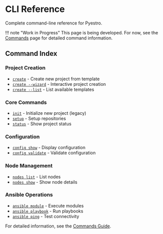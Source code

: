 # CLI Reference

Complete command-line reference for Pyestro.

!!! note "Work in Progress"
    This page is being developed. For now, see the [Commands](../user-guide/commands.md) page for detailed command information.

## Command Index

### Project Creation
- [`create`](../user-guide/commands.md#create) - Create new project from template
- [`create --wizard`](../user-guide/commands.md#create-wizard) - Interactive project creation
- [`create --list`](../user-guide/commands.md#create-list) - List available templates

### Core Commands
- [`init`](../user-guide/commands.md#init) - Initialize new project (legacy)
- [`setup`](../user-guide/commands.md#setup) - Setup repositories
- [`status`](../user-guide/commands.md#status) - Show project status

### Configuration
- [`config show`](../user-guide/commands.md#config-show) - Display configuration
- [`config validate`](../user-guide/commands.md#config-validate) - Validate configuration

### Node Management
- [`nodes list`](../user-guide/commands.md#nodes-list) - List nodes
- [`nodes show`](../user-guide/commands.md#nodes-show) - Show node details

### Ansible Operations
- [`ansible module`](../user-guide/commands.md#ansible-module) - Execute modules
- [`ansible playbook`](../user-guide/commands.md#ansible-playbook) - Run playbooks
- [`ansible ping`](../user-guide/commands.md#ansible-ping) - Test connectivity

For detailed information, see the [Commands Guide](../user-guide/commands.md).
